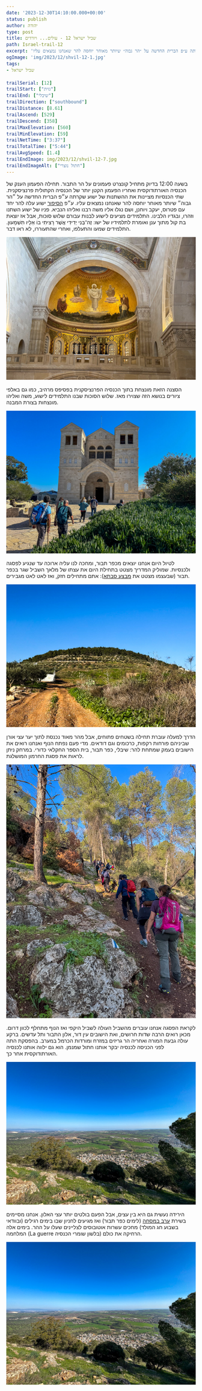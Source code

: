 ```yaml
---
date: '2023-12-30T14:10:00.000+00:00'
status: publish
author: יהודה
type: post
title: שביל ישראל 12 - עולים... ויורדים
path: Israel-trail-12
excerpt: 'בשעה 12:00 בדיוק מתחיל קונצרט פעמונים על הר התבור. תחילה הפעמון הענק של הכנסיה האורתודוקסית ואחריו הפעמון הקטן יותר של הכנסיה הקתולית פרנציסקנית. שתי הכנסיות מציינות את ההשתנות של ישוע שקרתה ע״פ הברית החדשה על ״הר גבוה״ שיותר מאוחר יוחסה להר שאנחנו נמצאים עליו.'
ogImage: 'img/2023/12/shvil-12-1.jpg'
tags:
- שביל ישראל

trailSerial: [12]
trailStart: ["גזית"]
trailEnd: ["שיבלי"]
trailDirection: ["southbound"]
trailDistance: [8.61]
trailAscend: [529]
trailDescend: [358]
trailMaxElevation: [560]
trailMinElevation: [59]
trailNetTime: ["3:37"]
trailTotalTime: ["5:44"]
trailAvgSpeed: [1.4]
trailEndImage: img/2023/12/shvil-12-7.jpg
trailEndImageAlt: ["חתול נוצרי"]
---
```


בשעה 12:00 בדיוק מתחיל קונצרט פעמונים על הר התבור. תחילה הפעמון הענק של הכנסיה האורתודוקסית ואחריו הפעמון הקטן יותר של הכנסיה הקתולית פרנציסקנית. שתי הכנסיות מציינות את ההשתנות של ישוע שקרתה ע״פ הברית החדשה על ״הר גבוה״ שיותר מאוחר יוחסה להר שאנחנו נמצאים עליו. ע״פ [הסיפור](https://he.wikisource.org/wiki/%D7%94%D7%91%D7%A9%D7%95%D7%A8%D7%94_%D7%A2%D7%9C_%D7%A4%D7%99_%D7%9E%D7%AA%D7%99_%D7%A4%D7%A8%D7%A7_%D7%99%D7%96) ישוע עלה להר יחד עם פטרוס, יעקב ויוחנן, ושם נגלו אליו משה רבנו ואליהו הנביא. פניו של ישוע השתנו וזהרו, ובגדיו הלבינו. התלמידים מציעים לישוע לבנות עבורם שלוש סוכות, אבל אז יוצאת בת קול מתוך ענן ואומרת לתלמידיו של ישו: זֶה־בְּנִי יְדִידִי אֲשֶׁר רָצִיתִי בוֹ אֵלָיו תִּשְׁמָעוּן. התלמידים שמעו והתעלפו, ואחרי שהתעוררו, לא ראו דבר. 

![הפסיפס בכנסית ההשתנות](/img/2023/12/shvil-12-6.jpg "הפסיפס בכנסית ההשתנות")

הסצנה הזאת מונצחת בתוך הכנסיה הפרנציסקנית בפסיפס מרהיב, כמו גם באלפי ציורים בנושא הזה שצוירו מאז. שלוש הסוכות שבנו התלמידים לישוע, משה ואליהו מונצחות בצורת המבנה.

![כנסית ההשתנות](/img/2023/12/shvil-12-5.jpg "כנסית ההשתנות")

לטיול היום אנחנו יוצאים מכפר תבור, ומחכה לנו עליה ארוכה עד שנגיע לפסגה ולכנסיות. שמוליק המדריך מצטט בתחילת היום את עצתו של מלאך השביל שגר בכפר תבור (שבעצמו מצטט את [מבצע סבתא](https://he.wikipedia.org/wiki/%D7%9E%D7%91%D7%A6%D7%A2_%D7%A1%D7%91%D7%AA%D7%90%23%D7%94%D7%9E%D7%A7%D7%95%D7%A8%D7%95%D7%AA_%D7%9C%D7%A2%D7%9C%D7%99%D7%9C%D7%AA_%D7%94%D7%A1%D7%A8%D7%98)): אתם מתחילים חזק, ואז לאט לאט מגבירים.

![התבור](/img/2023/12/shvil-12-1.jpg "התבור")

הדרך למעלה עוברת תחילה בשטחים פתוחים, אבל מהר מאוד נכנסת לתוך יער עצי אורן שביניהם פורחות רקפות, כרכומים וגם דודאים. מדי פעם נפתח הנוף ואנחנו רואים את הישובים בעמק שמתחת להר: שיבלי, כפר תבור, בית הספר החקלאי כדורי. במרחק ניתן לראות את פסגת החרמון המושלגת. 

![עולים](/img/2023/12/shvil-12-2.jpg "עולים")

לקראת הפסגה אנחנו עוברים מהשביל העולה לשביל היקפי ואז הנוף מתחלף לכוון דרום. מכאן רואים הרבה שדות חרושים, ואת הישובים עין דור, אלון התבור ותל עדשים. ברקע עולה גבעת המורה ואחריה הר גריזים במזרח ומורדות הכרמל במערב. בהפסקת התה לפני הכניסה לכנסיה יבקר אותנו חתול שמנמן. הוא גם ילווה אותנו לכנסיה האורתודוקסית אחר כך. 

![נוף לצפון מזרח](/img/2023/12/shvil-12-3.jpg "נוף לצפון מזרח")

הירידה נעשית גם היא בין עצים, אבל הפעם בולטים יותר עצי האלון. אנחנו מסיימים בשירת [ערב במסחה](https://emek.mynet.co.il/local_news/article/hkzi00fjqy) (לימים כפר תבור) ואז מגיעים לחניון שבו בימים רגילים (ובוודאי בשבוע חג המולד) מחכים עשרות אוטובוסים לצליינים שעלו על ההר. בימים אלה המלחמה (La guerre בלשון שומרי הכנסיה) הרחיקה את כולם. 

![נוף לדרום](/img/2023/12/shvil-12-3.jpg "נוף לדרום")


